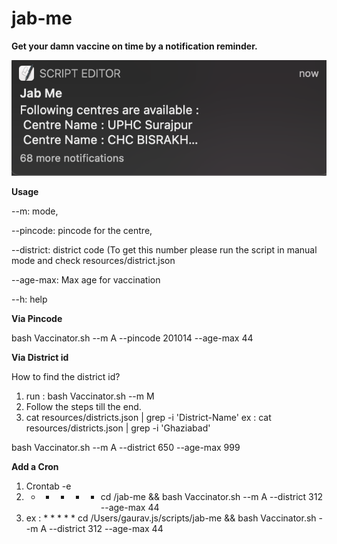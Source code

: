 # jab-me
**Get your damn vaccine on time by a notification reminder.**

![NOTIF_EX](https://github.com/gauravat16/jab-me/blob/master/screenshots/notif-ex.png)

**Usage**

--m: mode,

--pincode: pincode for the centre,

--district: district code (To get this number please run the script in manual mode and check resources/district.json

--age-max: Max age for vaccination

--h: help



**Via Pincode**

bash  Vaccinator.sh --m A --pincode 201014 --age-max 44

**Via District id**

How to find the district id?

1. run : bash  Vaccinator.sh --m M
2. Follow the steps till the end.
3. cat resources/districts.json | grep -i 'District-Name'  ex : cat resources/districts.json | grep -i 'Ghaziabad'

bash  Vaccinator.sh --m A --district 650 --age-max 999

**Add a Cron**

1. Crontab -e
2. * * * * * cd <path-to-this-dir>/jab-me && bash Vaccinator.sh --m A --district 312 --age-max 44
3. ex : * * * * * cd /Users/gaurav.js/scripts/jab-me && bash Vaccinator.sh --m A --district 312 --age-max 44



